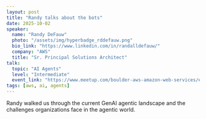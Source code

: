```yaml
---
layout: post
title: "Randy talks about the bots"
date: 2025-10-02
speaker:
  name: "Randy DeFauw"
  photo: "/assets/img/hyperbadge_rddefauw.png"
  bio_link: "https://www.linkedin.com/in/randalldefauw/"
  company: "AWS"
  title: "Sr. Principal Solutions Architect"
talk:
  topic: "AI Agents"
  level: "Intermediate"
  event_link: "https://www.meetup.com/boulder-aws-amazon-web-services/events/311203284/"
tags: [aws, ai, agents]
---
```


Randy walked us through the current GenAI agentic landscape and the challenges organizations face in the agentic world.